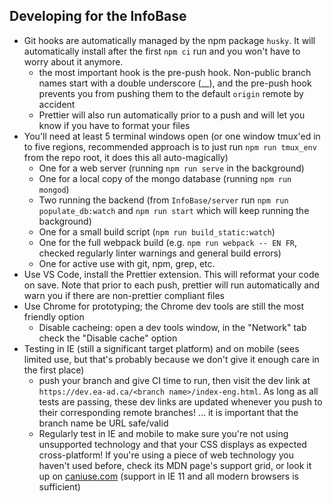## Developing for the InfoBase

- Git hooks are automatically managed by the npm package `husky`. It will automatically install after the first `npm ci` run and you won't have to worry about it anymore.
  - the most important hook is the pre-push hook. Non-public branch names start with a double underscore (\_\_), and the pre-push hook prevents you from pushing them to the default `origin` remote by accident
  - Prettier will also run automatically prior to a push and will let you know if you have to format your files
- You'll need at least 5 terminal windows open (or one window tmux'ed in to five regions, recommended approach is to just run `npm run tmux_env` from the repo root, it does this all auto-magically)
  - One for a web server (running `npm run serve` in the background)
  - One for a local copy of the mongo database (running `npm run mongod`)
  - Two running the backend (from `InfoBase/server` run `npm run populate_db:watch` and `npm run start` which will keep running the background)
  - One for a small build script (`npm run build_static:watch`)
  - One for the full webpack build (e.g. `npm run webpack -- EN FR`, checked regularly linter warnings and general build errors)
  - One for active use with git, npm, grep, etc.
- Use VS Code, install the Prettier extension. This will reformat your code on save. Note that prior to each push, prettier will run automatically and warn you if there are non-prettier compliant files
- Use Chrome for prototyping; the Chrome dev tools are still the most friendly option
  - Disable cacheing: open a dev tools window, in the "Network" tab check the "Disable cache" option
- Testing in IE (still a significant target platform) and on mobile (sees limited use, but that's probably because we don't give it enough care in the first place)
  - push your branch and give CI time to run, then visit the dev link at `https://dev.ea-ad.ca/<branch name>/index-eng.html`. As long as all tests are passing, these dev links are updated whenever you push to their corresponding remote branches! ... it is important that the branch name be URL safe/valid
  - Regularly test in IE and mobile to make sure you're not using unsupported technology and that your CSS displays as expected cross-platform! If you're using a piece of web technology you haven't used before, check its MDN page's support grid, or look it up on [caniuse.com](https://caniuse.com/) (support in IE 11 and all modern browsers is sufficient)
